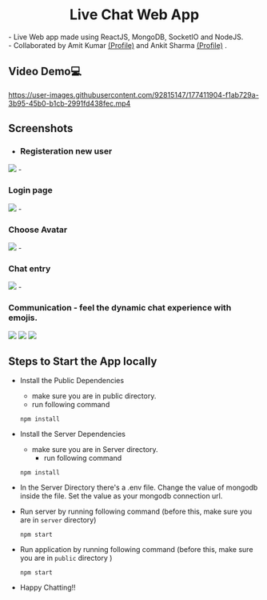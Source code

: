 <h1><center>Live Chat Web App</center></h1>
- Live Web app made using ReactJS, MongoDB, SocketIO and NodeJS. <br>
- Collaborated by Amit Kumar <a href="https://github.com/amithrx">(Profile)</a> and Ankit Sharma <a href="https://github.com/CrypticMessenger">(Profile)</a> .

## Video Demo💻
https://user-images.githubusercontent.com/92815147/177411904-f1ab729a-3b95-45b0-b1cb-2991fd438fec.mp4


## Screenshots
- <h3>Registeration new user</h3>
<image src="./snippets/Register.jpeg"/>
- <h3>Login page</h3>
<image src="./snippets/Login.png"/>
- <h3> Choose Avatar </h3>
<image src="./snippets/Entry.jpeg"/>
- <h3> Chat entry </h3>
<image src="./snippets/chat_entry.jpeg"/>
- <h3> Communication - feel the dynamic chat experience with emojis.</h3>
<image src="./snippets/emoji.jpeg"/>
<image src="./snippets/comm1.jpeg"/>
<image src="./snippets/comm2.jpeg"/>

## Steps to Start the App locally

- Install the Public Dependencies
    - make sure you are in public directory.
    - run following command
    ```
    npm install
    ```
- Install the Server Dependencies
    - make sure you are in Server directory.
        - run following command
    ```
    npm install
    ```
- In the Server Directory there's a .env file. Change the value of mongodb inside the file. Set the value as your mongodb connection url.
- Run server by running following command (before this, make sure you are in ```server``` directory)
    ```
    npm start
    ```
- Run application by running following command (before this, make sure you are in ```public``` directory )
    ```
    npm start
    ```

- Happy Chatting!!
